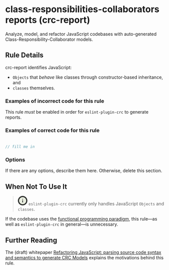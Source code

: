 # class-responsibilities-collaborators reports (crc-report)

Analyze, model, and refactor JavaScript codebases with auto-generated Class-Responsibility-Collaborator models.

## Rule Details

crc-report identifies JavaScript:

 * `Objects` that *behave* like classes through constructor-based inheritance, and
 * `classes` themselves.



### Examples of **incorrect** code for this rule

This rule *must* be enabled in order for `eslint-plugin-crc` to generate reports.

### Examples of **correct** code for this rule

```js

// fill me in

```

### Options

If there are any options, describe them here. Otherwise, delete this section.

## When Not To Use It
> ![Information][icon-info-image] `eslint-plugin-crc` currently only handles JavaScript `Objects` and `classes`.

If the codebase uses the [functional programming paradigm](https://en.wikipedia.org/wiki/Functional_programming), this rule&mdash;as well as `eslint-plugin-crc` in general&mdash;is unnecessary.

## Further Reading

The (draft) whitepaper [Refactoring JavaScript: parsing source code syntax and semantics to generate CRC Models][refactoring-javascript-url] explains the motivations behind this rule.


[icon-info-image]: /docs/img/icons8/icon-info-30.png
[refactoring-javascript-url]: https://gregswindle.gitbooks.io/refactoring-javascript/content/
